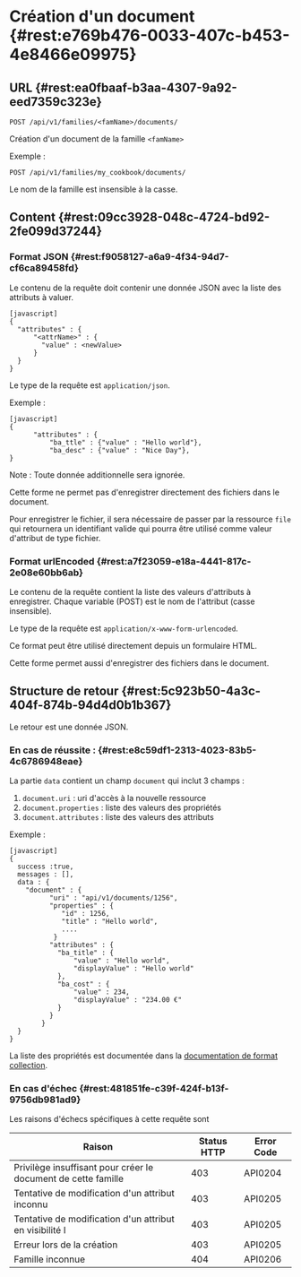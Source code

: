 # Création d'un document  {#rest:e769b476-0033-407c-b453-4e8466e09975}

## URL {#rest:ea0fbaaf-b3aa-4307-9a92-eed7359c323e}

    POST /api/v1/families/<famName>/documents/


Création d'un document de la famille `<famName>`

Exemple :

    POST /api/v1/families/my_cookbook/documents/


<span class="flag inline nota-bene"></span> Le nom de la famille est insensible à la casse.

## Content {#rest:09cc3928-048c-4724-bd92-2fe099d37244}

### Format JSON {#rest:f9058127-a6a9-4f34-94d7-cf6ca89458fd}

Le contenu de la requête doit contenir une donnée JSON avec la liste des attributs à valuer.

    [javascript]
    {
      "attributes" : {
          "<attrName>" : {
            "value" : <newValue>
          }
      }
    }

Le type de la requête est `application/json`.

Exemple :

    [javascript]
    {
          "attributes" : {
              "ba_ttle" : {"value" : "Hello world"},
              "ba_desc" : {"value" : "Nice Day"},
    }


Note : Toute donnée additionnelle sera ignorée.

Cette forme ne permet pas d'enregistrer directement des fichiers dans le document.

Pour enregistrer le fichier, il sera nécessaire de passer par la ressource
`file` qui retournera un identifiant valide qui pourra être utilisé comme valeur
d'attribut de type fichier.


### Format urlEncoded {#rest:a7f23059-e18a-4441-817c-2e08e60bb6ab}

Le contenu de la requête contient la liste des valeurs d'attributs à enregistrer.
Chaque variable (POST) est le nom de l'attribut (casse insensible).

Le type de la requête est `application/x-www-form-urlencoded`.

<span class="flag inline nota-bene"></span> Ce format peut être utilisé directement depuis un formulaire HTML.

Cette forme permet aussi d'enregistrer des fichiers dans le document.

## Structure de retour {#rest:5c923b50-4a3c-404f-874b-94d4d0b1b367}

Le retour est une donnée JSON.

### En cas de réussite : {#rest:e8c59df1-2313-4023-83b5-4c6786948eae}

La partie `data` contient un champ `document` qui inclut 3 champs :

1.  `document.uri` : uri d'accès à la nouvelle ressource
1.  `document.properties` : liste des valeurs des propriétés
1.  `document.attributes` : liste des valeurs des attributs

Exemple :

    [javascript]
    {
      success :true,
      messages : [],
      data : {
        "document" : {
              "uri" : "api/v1/documents/1256",
              "properties" : { 
                 "id" : 1256,
                 "title" : "Hello world",
                 ....
               }
              "attributes" : { 
                "ba_title" : {
                    "value" : "Hello world",
                    "displayValue" : "Hello world"
                },
                "ba_cost" : {
                    "value" : 234,
                    "displayValue" : "234.00 €"
                }
              }
            }
      }
    }

La liste des propriétés est documentée dans la [documentation de format collection][properties].

### En cas d'échec {#rest:481851fe-c39f-424f-b13f-9756db981ad9}

Les raisons d'échecs spécifiques à cette requête sont 

|                             Raison                            | Status HTTP | Error Code |
| ------------------------------------------------------------- | ----------- | ---------- |
| Privilège insuffisant pour créer le document de cette famille |         403 | API0204    |
| Tentative de modification d'un attribut inconnu               |         403 | API0205    |
| Tentative de modification d'un attribut en visibilité I       |         403 | API0205    |
| Erreur lors de la création                                    |         403 | API0205    |
| Famille inconnue                                              |         404 | API0206    |


[properties]: http://docs.anakeen.com/dynacase/3.2/dynacase-doc-core-reference/website/book/core-ref:74ce9ce4-8e4e-42ee-a0df-415eb6897a81.html#core-ref:9ebcbfd6-d094-45ee-a993-9b221fb4d893


